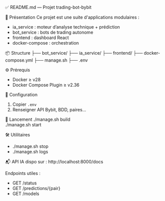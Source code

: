 ✅ README.md — Projet trading-bot-bybit

📌 Présentation
Ce projet est une suite d'applications modulaires :
- ia_service : moteur d’analyse technique + prédiction
- bot_service : bots de trading autonome
- frontend : dashboard React
- docker-compose : orchestration

📦 Structure
├── bot_service/
├── ia_service/
├── frontend/
├── docker-compose.yml
├── manage.sh
├── .env

⚙️ Prérequis
- Docker ≥ v28
- Docker Compose Plugin ≥ v2.36

🔧 Configuration
1. Copier `.env`
2. Renseigner API Bybit, BDD, paires…

🚀 Lancement
./manage.sh build  
./manage.sh start  

🛠️ Utilitaires
- ./manage.sh stop
- ./manage.sh logs

📬 API IA dispo sur :
http://localhost:8000/docs

Endpoints utiles :
- GET /status
- GET /predictions/{pair}
- GET /models
